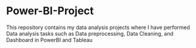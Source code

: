 # Power-BI-Project
This repository contains my data analysis projects where I have performed Data analysis tasks such as Data preprocessing, Data Cleaning, and Dashboard in PowerBI and Tableau
